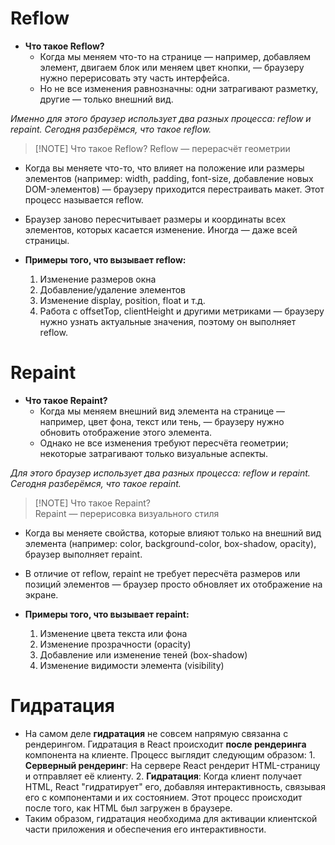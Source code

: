 # Reflow
* **Что такое Reflow?**
	* Когда мы меняем что-то на странице — например, добавляем элемент, двигаем блок или меняем цвет кнопки, — браузеру нужно перерисовать эту часть интерфейса. 
	* Но не все изменения равнозначны: одни затрагивают разметку, другие — только внешний вид.

*Именно для этого браузер использует два разных процесса: reflow и repaint. Сегодня разберёмся, что такое reflow.*

> [!NOTE] Что такое Reflow?
> Reflow — перерасчёт геометрии

* Когда вы меняете что-то, что влияет на положение или размеры элементов (например: width, padding, font-size, добавление новых DOM-элементов) — браузеру приходится перестраивать макет. Этот процесс называется reflow.
* Браузер заново пересчитывает размеры и координаты всех элементов, которых касается изменение. Иногда — даже всей страницы.

* **Примеры того, что вызывает reflow:**
	1. Изменение размеров окна
	2. Добавление/удаление элементов
	3. Изменение display, position, float и т.д.
	4. Работа с offsetTop, clientHeight и другими метриками — браузеру нужно узнать актуальные значения, поэтому он выполняет reflow.
# Repaint
- **Что такое Repaint?**
    - Когда мы меняем внешний вид элемента на странице — например, цвет фона, текст или тень, — браузеру нужно обновить отображение этого элемента.
    - Однако не все изменения требуют пересчёта геометрии; некоторые затрагивают только визуальные аспекты.

_Для этого браузер использует два разных процесса: reflow и repaint. Сегодня разберёмся, что такое repaint._

> [!NOTE] Что такое Repaint?  
> Repaint — перерисовка визуального стиля

- Когда вы меняете свойства, которые влияют только на внешний вид элемента (например: color, background-color, box-shadow, opacity), браузер выполняет repaint.
- В отличие от reflow, repaint не требует пересчёта размеров или позиций элементов — браузер просто обновляет их отображение на экране.

- **Примеры того, что вызывает repaint:**
    1. Изменение цвета текста или фона
    2. Изменение прозрачности (opacity)
    3. Добавление или изменение теней (box-shadow)
    4. Изменение видимости элемента (visibility)
# Гидратация
* На самом деле **гидратация** не совсем напрямую связанна с рендерингом. Гидратация в React происходит **после рендеринга** компонента на клиенте.
	Процесс выглядит следующим образом:
		1. **Серверный рендеринг**: На сервере React рендерит HTML-страницу и отправляет её клиенту.
		2. **Гидратация**: Когда клиент получает HTML, React "гидратирует" его, добавляя интерактивность, связывая его с компонентами и их состоянием. Этот процесс происходит после того, как HTML был загружен в браузере.
* Таким образом, гидратация необходима для активации клиентской части приложения и обеспечения его интерактивности.